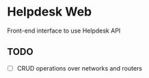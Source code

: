 # Helpdesk Web

Front-end interface to use Helpdesk API

## TODO

- [ ] CRUD operations over networks and routers